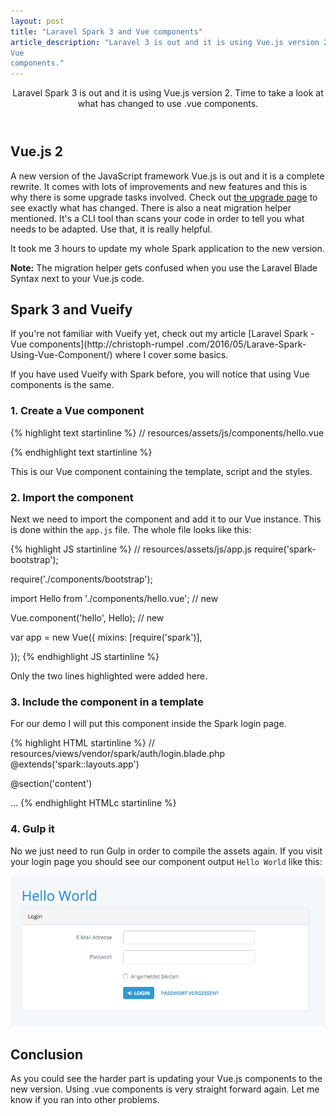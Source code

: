 ```yaml
---
layout: post
title: "Laravel Spark 3 and Vue components"
article_description: "Laravel 3 is out and it is using Vue.js version 2. Time to take a look at what has changed to use 
Vue 
components."
---
```



<header>
Laravel Spark 3 is out and it is using Vue.js version 2. Time to take a look at what has changed to use .vue 
components.
</header>

## Vue.js 2

A new version of the JavaScript framework Vue.js is out and it is a complete rewrite. It comes with lots of 
improvements and new features and this is why there is some upgrade tasks involved. Check out [the upgrade page](https://vuejs.org/v2/guide/migration.html) to see exactly what has changed. There is also a neat migration helper 
mentioned. It's a CLI tool than scans your code in order to tell you what needs to be adapted. Use that, it is really 
helpful.

It took me 3 hours to update my whole Spark application to the new version.

 <div class="note"><strong>Note:</strong> The migration helper gets confused when you use the Laravel Blade Syntax 
 next to your Vue.js code.</div>

## Spark 3 and Vueify

If you're not familiar with Vueify yet, check out my article [Laravel Spark - Vue components](http://christoph-rumpel
.com/2016/05/Larave-Spark-Using-Vue-Component/) where I cover some basics.

If you have used Vueify with Spark before, you will notice that using Vue components is the same.

### 1. Create a Vue component

{% highlight text startinline %}
// resources/assets/js/components/hello.vue
<template>
    <h1 class="helloWorld">Hello {{ msg }}</h1>
</template>

<script>
    export default{
        data() {
            return {
                msg: 'World'
            }
        }
    }
</script>

<style>
    .helloWorld {
        color: #3097D1;
    }
</style>
{% endhighlight text startinline %}
  
This is our Vue component containing the template, script and the styles.

### 2. Import the component

Next we need to import the component and add it to our Vue instance. This is done within the `app.js` file. The whole 
file looks like this:

{% highlight JS startinline %}
// resources/assets/js/app.js
require('spark-bootstrap');
 
require('./components/bootstrap');
 
import Hello from './components/hello.vue'; // new
 
Vue.component('hello', Hello); // new
 
var app = new Vue({
    mixins: [require('spark')],
 
});
{% endhighlight JS startinline %}

Only the two lines highlighted were added here.

### 3. Include the component in a template

For our demo I will put this component inside the Spark login page.

{% highlight HTML startinline %}
// resources/views/vendor/spark/auth/login.blade.php
@extends('spark::layouts.app')

@section('content')
    <div class="container">
        <div class="row">
            <div class="col-md-8 col-md-offset-2">
                <hello></hello>
                <div class="panel panel-default">
                ...
{% endhighlight HTMLc startinline %}

### 4. Gulp it

No we just need to run Gulp in order to compile the assets again. If you visit your login page you should see our 
component output `Hello World` like this:

<img  class="alignnone" style="max-width: 100%; height: auto;" src="/assets/post-images/spark3-vue-screenshot.png" 
alt="Close up image of the relay">

## Conclusion

As you could see the harder part is updating your Vue.js components to the new version. Using .vue components is very 
straight forward again. Let me know if you ran into other problems.



